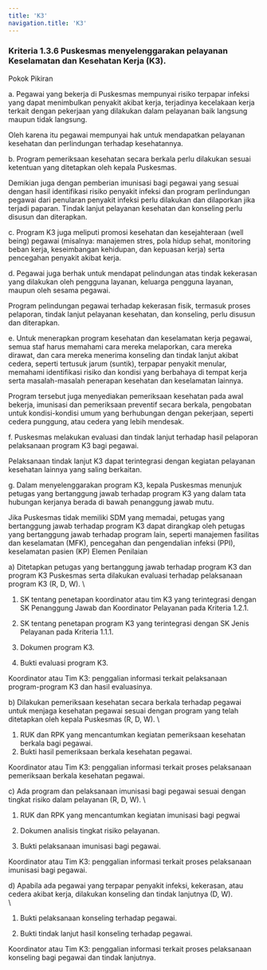 ```yaml
---
title: 'K3'
navigation.title: 'K3'
---
```



### Kriteria 1.3.6 Puskesmas menyelenggarakan pelayanan Keselamatan dan Kesehatan Kerja (K3). 



Pokok Pikiran 

a. Pegawai yang bekerja di Puskesmas mempunyai risiko terpapar infeksi yang dapat menimbulkan penyakit akibat kerja, terjadinya kecelakaan kerja terkait  dengan pekerjaan yang dilakukan dalam pelayanan baik langsung maupun tidak langsung.  

Oleh  karena itu pegawai mempunyai hak untuk mendapatkan pelayanan kesehatan dan perlindungan terhadap kesehatannya. 

b. Program pemeriksaan kesehatan secara berkala perlu dilakukan sesuai ketentuan yang ditetapkan oleh kepala Puskesmas. 

Demikian juga dengan pemberian imunisasi bagi pegawai yang sesuai dengan hasil identifikasi risiko penyakit infeksi dan program perlindungan pegawai dari penularan penyakit infeksi perlu dilakukan dan dilaporkan jika terjadi paparan. Tindak lanjut pelayanan kesehatan dan konseling  perlu disusun dan diterapkan. 

c. Program K3 juga meliputi promosi kesehatan dan kesejahteraan (well being) pegawai (misalnya: manajemen stres, pola hidup sehat, monitoring beban kerja, keseimbangan kehidupan, dan kepuasan kerja) serta pencegahan penyakit akibat kerja. 

d. Pegawai juga berhak untuk mendapat  pelindungan atas tindak kekerasan yang dilakukan oleh pengguna layanan, keluarga pengguna layanan, maupun oleh sesama pegawai. 

Program pelindungan pegawai terhadap kekerasan fisik, termasuk proses pelaporan, tindak lanjut pelayanan kesehatan, dan konseling, perlu disusun dan diterapkan. 

e. Untuk menerapkan program kesehatan dan keselamatan kerja pegawai, semua staf harus memahami cara mereka melaporkan, cara mereka dirawat, dan cara mereka menerima konseling dan tindak lanjut akibat cedera, seperti tertusuk jarum (suntik), terpapar penyakit menular, memahami identifikasi risiko dan kondisi yang berbahaya di tempat kerja serta masalah-masalah penerapan kesehatan dan keselamatan lainnya. 

Program tersebut juga menyediakan pemeriksaan kesehatan pada awal bekerja, imunisasi dan pemeriksaan preventif secara berkala, pengobatan untuk kondisi-kondisi  umum yang berhubungan dengan pekerjaan, seperti cedera punggung, atau cedera yang lebih mendesak. 

f. Puskesmas melakukan evaluasi dan tindak lanjut terhadap hasil pelaporan pelaksanaan program K3 bagi pegawai. 

Pelaksanaan tindak lanjut K3 dapat terintegrasi dengan kegiatan pelayanan kesehatan lainnya yang saling berkaitan. 


g. Dalam menyelenggarakan program K3, kepala Puskesmas menunjuk petugas yang  bertanggung  jawab terhadap program K3 yang dalam tata  hubungan kerjanya berada di bawah penanggung jawab mutu. 

Jika Puskesmas tidak memiliki SDM yang memadai, petugas yang bertanggung jawab terhadap program K3 dapat dirangkap oleh petugas yang bertanggung jawab terhadap program lain, seperti manajemen fasilitas dan keselamatan (MFK), pencegahan dan pengendalian infeksi (PPI), keselamatan pasien (KP) 
Elemen Penilaian 




 a) Ditetapkan petugas yang bertanggung jawab terhadap program K3 dan program K3 Puskesmas serta dilakukan evaluasi terhadap pelaksanaan program K3 (R, D, W).  \




1. SK tentang penetapan koordinator atau tim K3 yang terintegrasi dengan SK Penanggung 
Jawab dan Koordinator Pelayanan pada Kriteria 1.2.1. 

2. SK tentang penetapan program K3 yang terintegrasi dengan SK Jenis 
Pelayanan pada Kriteria 1.1.1. 
1. Dokumen program K3. 
2. Bukti evaluasi program K3. 
 
Koordinator atau Tim K3: penggalian informasi terkait pelaksanaan program-program K3 dan hasil evaluasinya. 
 




 b) Dilakukan pemeriksaan kesehatan secara berkala terhadap pegawai untuk menjaga kesehatan pegawai sesuai dengan program yang telah ditetapkan oleh kepala Puskesmas (R, D, W).  \




1. RUK dan RPK yang mencantumkan kegiatan pemeriksaan kesehatan berkala bagi pegawai. 
1. Bukti hasil pemeriksaan berkala kesehatan pegawai. 
 
Koordinator atau Tim K3: penggalian informasi terkait proses pelaksanaan pemeriksaan berkala kesehatan pegawai. 
 




 c) Ada program dan pelaksanaan imunisasi bagi pegawai sesuai dengan tingkat risiko dalam pelayanan (R, D, W).  \




1. RUK dan RPK yang mencantumkan 
kegiatan imunisasi bagi pegwai 
1. Dokumen analisis tingkat risiko pelayanan. 

2. Bukti pelaksanaan imunisasi bagi pegawai. 
 
Koordinator atau Tim K3: penggalian informasi terkait proses pelaksanaan imunisasi bagi pegawai. 
 




 d) Apabila ada pegawai yang terpapar penyakit infeksi, kekerasan, atau cedera akibat kerja, dilakukan konseling dan tindak lanjutnya (D, W).  \
  \




1. Bukti pelaksanaan konseling terhadap pegawai. 

2. Bukti tindak lanjut hasil konseling terhadap pegawai. 
 
Koordinator atau Tim K3: penggalian informasi terkait proses pelaksanaan konseling bagi pegawai dan tindak lanjutnya. 
 





